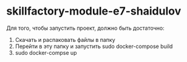 # skillfactory-module-e7-shaidulov
Для того, чтобы запустить проект, должно быть достаточно:
1. Скачать и распаковать файлы в папку
2. Перейти в эту папку и запустить sudo docker-compose build
3. sudo docker-compse up
